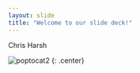 ```yaml
---
layout: slide
title: "Welcome to our slide deck!"
---
```


Chris Harsh

![poptocat2](https://octodex.github.com/images/poptocat_v2.png)
{: .center}
